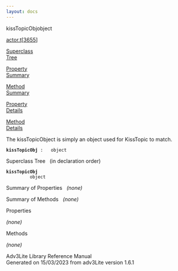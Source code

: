```yaml
---
layout: docs
---
```

<span class="title">kissTopicObj</span><span class="type">object</span>

[actor.t](../file/actor.t.html)\[[3655](../source/actor.t.html#3655)\]

[Superclass  
Tree](#_SuperClassTree_)

[Property  
Summary](#_PropSummary_)

[Method  
Summary](#_MethodSummary_)

[Property  
Details](#_Properties_)

[Method  
Details](#_Methods_)



The kissTopicObject is simply an object used for KissTopic to match.

**`kissTopicObj`**` :   object`



<span id="_SuperClassTree_"></span>



<span class="hdln">Superclass Tree</span>   (in declaration order)



**`kissTopicObj`**  
`         object`  
<span id="_PropSummary_"></span>



<span class="hdln">Summary of Properties</span>  
*(none)* <span id="_MethodSummary_"></span>



<span class="hdln">Summary of Methods</span>  
*(none)* <span id="_Properties_"></span>



<span class="hdln">Properties</span>  



*(none)* <span id="_Methods_"></span>



<span class="hdln">Methods</span>  



*(none)*



Adv3Lite Library Reference Manual  
Generated on 15/03/2023 from adv3Lite version 1.6.1


